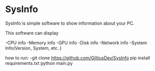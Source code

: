 # SysInfo
SysInfo is simple software to show information about your PC.

This software can display

-CPU info
-Memory info
-GPU info
-Disk info
-Network info
-System Info(Version, System, etc..)

how to run:
-git clone https://github.com/GiltiusDev/SysInfo
pip install requirements.txt
python main.py
